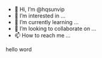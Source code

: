 - 👋 Hi, I’m @hqsunvip
- 👀 I’m interested in ...
- 🌱 I’m currently learning ...
- 💞️ I’m looking to collaborate on ...
- 📫 How to reach me ...

<!---
hqsunvip/hqsunvip is a ✨ special ✨ repository because its `README.md` (this file) appears on your GitHub profile.
You can click the Preview link to take a look at your changes.
--->
hello word
